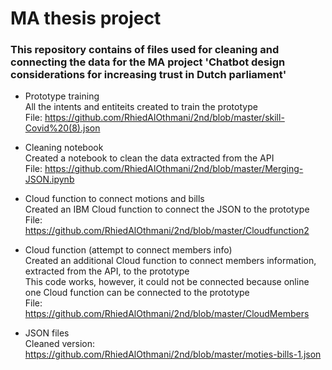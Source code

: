 # MA thesis project

<h3>This repository contains of files used for cleaning and connecting the data for the MA project 'Chatbot design considerations for 
increasing trust in Dutch parliament' </h3>

- Prototype training<br>
  All the intents and entiteits created to train the prototype<br>
  File: https://github.com/RhiedAlOthmani/2nd/blob/master/skill-Covid%20(8).json

- Cleaning notebook<br>
  Created a notebook to clean the data extracted from the API<br>
  File: https://github.com/RhiedAlOthmani/2nd/blob/master/Merging-JSON.ipynb

- Cloud function to connect motions and bills<br>
  Created an IBM Cloud function to connect the JSON to the prototype<br>
  File: https://github.com/RhiedAlOthmani/2nd/blob/master/Cloudfunction2

- Cloud function (attempt to connect members info)<br>
  Created an additional Cloud function to connect members information, extracted from the API, to the prototype<br>
  This code works, however, it could not be connected because online one Cloud function can be connected to the prototype<br>
  File: https://github.com/RhiedAlOthmani/2nd/blob/master/CloudMembers

- JSON files<br>
  Cleaned version: https://github.com/RhiedAlOthmani/2nd/blob/master/moties-bills-1.json
  
